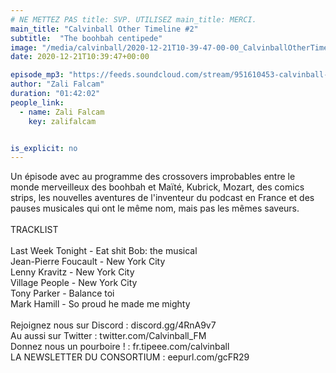 ```yaml
---
# NE METTEZ PAS title: SVP. UTILISEZ main_title: MERCI.
main_title: "Calvinball Other Timeline #2"
subtitle:  "The boohbah centipede"
image: "/media/calvinball/2020-12-21T10-39-47-00-00_CalvinballOtherTimeline2.jpg"
date: 2020-12-21T10:39:47+00:00

episode_mp3: "https://feeds.soundcloud.com/stream/951610453-calvinball-radio-calvinball-other-timeline-2-the-boohbah-centipede.mp3"
author: "Zali Falcam"
duration: "01:42:02"
people_link: 
  - name: Zali Falcam
    key: zalifalcam


is_explicit: no
---
```


<PodcastHeader/>

<!-- ECRIRE LA DESCRIPTION DE L'EPISODE SOUS CETTE LIGNE -->
Un épisode avec au programme des crossovers improbables entre le monde merveilleux des boohbah et Maïté, Kubrick, Mozart, des comics strips, les nouvelles aventures de l'inventeur du podcast en France et des pauses musicales qui ont le même nom, mais pas les mêmes saveurs.<br><br>TRACKLIST<br><br>Last Week Tonight - Eat shit Bob: the musical<br>Jean-Pierre Foucault - New York City<br>Lenny Kravitz - New York City<br>Village People - New York City<br>Tony Parker - Balance toi<br>Mark Hamill - So proud he made me mighty<br><br>Rejoignez nous sur Discord : discord.gg/4RnA9v7<br>Au aussi sur Twitter : twitter.com/Calvinball_FM<br>Donnez nous un pourboire ! : fr.tipeee.com/calvinball<br>LA NEWSLETTER DU CONSORTIUM : eepurl.com/gcFR29


